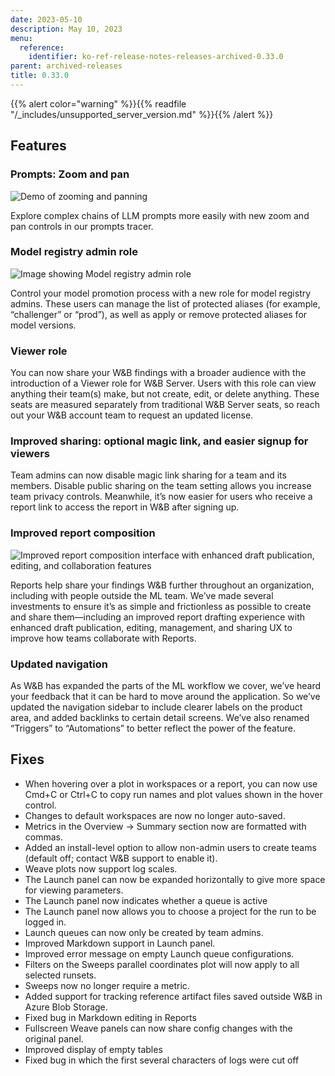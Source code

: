 ```yaml
---
date: 2023-05-10
description: May 10, 2023
menu:
  reference:
    identifier: ko-ref-release-notes-releases-archived-0.33.0
parent: archived-releases
title: 0.33.0
---
```


{{% alert color="warning" %}}{{% readfile "/_includes/unsupported_server_version.md" %}}{{% /alert %}}

## Features

### Prompts: Zoom and pan

![Demo of zooming and panning](https://github.com/wandb/server/assets/97066933/c6580dff-f003-4767-86f2-ad26d40108fb)


Explore complex chains of LLM prompts more easily with new zoom and pan controls in our prompts tracer.

### Model registry admin role

![Image showing Model registry admin role](https://github.com/wandb/server/assets/97066933/b0fc6389-b8a6-437a-91a3-a991e69bca0d)


Control your model promotion process with a new role for model registry admins.   These users can manage the list of protected aliases (for example, “challenger” or “prod”), as well as apply or remove protected aliases for model versions.

### Viewer role

You can now share your W&B findings with a broader audience with the introduction of a Viewer role for W&B Server.  Users with this role can view anything their team(s) make, but not create, edit, or delete anything.   These seats are measured separately from traditional W&B Server seats, so reach out your W&B account team to request an updated license.

### Improved sharing: optional magic link, and easier signup for viewers

Team admins can now disable magic link sharing for a team and its members.  Disable public sharing on the team setting allows you increase team privacy controls.  Meanwhile, it’s now easier for users who receive a report link to access the report in W&B after signing up.

### Improved report composition

![Improved report composition interface with enhanced draft publication, editing, and collaboration features](https://github.com/wandb/server/assets/97066933/c2858fd5-d2f6-47e3-9e93-f8d048df4f59)


Reports help share your findings W&B further throughout an organization, including with people outside the ML team. We’ve made several investments to ensure it’s as simple and frictionless as possible to create and share them—including an improved report drafting experience with enhanced draft publication, editing, management, and sharing UX to improve how teams collaborate with Reports. 

### Updated navigation

As W&B has expanded the parts of the ML workflow we cover, we’ve heard your feedback that it can be hard to move around the application.   So we’ve updated the navigation sidebar to include clearer labels on the product area, and added backlinks to certain detail screens.   We’ve also renamed “Triggers” to “Automations” to better reflect the power of the feature.

## Fixes

- When hovering over a plot in workspaces or a report, you can now use Cmd+C or Ctrl+C to copy run names and plot values shown in the hover control.
- Changes to default workspaces are now no longer auto-saved.
- Metrics in the Overview → Summary section now are formatted with commas.
- Added an install-level option to allow non-admin users to create teams (default off; contact W&B support to enable it).
- Weave plots now support log scales.
- The Launch panel can now be expanded horizontally to give more space for viewing parameters.
- The Launch panel now indicates whether a queue is active
- The Launch panel now allows you to choose a project for the run to be logged in.
- Launch queues can now only be created by team admins.
- Improved Markdown support in Launch panel.
- Improved error message on empty Launch queue configurations.
- Filters on the Sweeps parallel coordinates plot will now apply to all selected runsets.
- Sweeps now no longer require a metric.
- Added support for tracking reference artifact files saved outside W&B in Azure Blob Storage.
- Fixed bug in Markdown editing in Reports
- Fullscreen Weave panels can now share config changes with the original panel.
- Improved display of empty tables
- Fixed bug in which the first several characters of logs were cut off